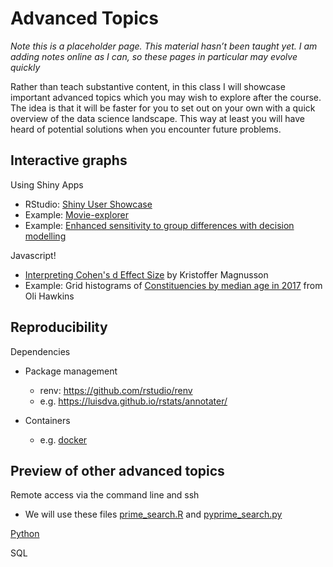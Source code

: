 # Advanced Topics

<div class="info">
<p><em>Note this is a placeholder page. This material hasn’t been taught yet. I am adding notes online as I can, so these pages in particular may evolve quickly</em></p>
</div>

Rather than teach substantive content, in this class I will showcase important advanced topics which you may wish to explore after the course. The idea is that it will be faster for you to set out on your own with a quick overview of the data science landscape. This way at least you will have heard of potential solutions when you encounter future problems.


## Interactive graphs

Using Shiny Apps

 * RStudio: [Shiny User Showcase](https://shiny.rstudio.com/gallery/)
 * Example: [Movie-explorer](https://shiny.rstudio.com/gallery/movie-explorer.html)
 * Example: [Enhanced sensitivity to group differences with decision modelling](https://sheffield-university.shinyapps.io/decision_power/)

Javascript!

 * [Interpreting Cohen's d Effect Size](https://rpsychologist.com/d3/cohend/) by Kristoffer Magnusson
 * Example: Grid histograms of [Constituencies by median age in 2017](https://olihawkins.com/visualisation/14) from Oli Hawkins

## Reproducibility

Dependencies

 * Package management 
 
    * renv: https://github.com/rstudio/renv
    * e.g. https://luisdva.github.io/rstats/annotater/
 * Containers
    * e.g. [docker](https://www.docker.com/)

## Preview of other advanced topics

Remote access via the command line and ssh

  * We will use these files [prime_search.R](static/primesearch.R) and [pyprime_search.py](static/pyprime_search.py)

[Python](https://tomstafford.github.io/psy6422/notes.html#python)

SQL



